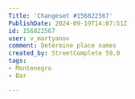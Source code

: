 ```yaml
---
Title: 'Changeset #156822567'
PublishDate: 2024-09-19T14:07:51Z
id: 156822567
user: v_martyanov
comment: Determine place names
created_by: StreetComplete 59.0
tags:
- Montenegro
- Bar

---
```

